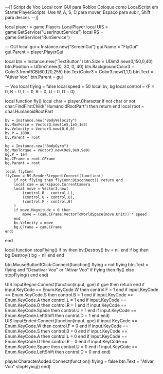--[[
Script de Voo Local com GUI para Roblox
Coloque como LocalScript em StarterPlayerScripts.
Use W, A, S, D para mover, Espaço para subir, Shift para descer.
--]]

local player = game.Players.LocalPlayer
local UIS = game:GetService("UserInputService")
local RS = game:GetService("RunService")

-- GUI
local gui = Instance.new("ScreenGui")
gui.Name = "FlyGui"
gui.Parent = player.PlayerGui

local btn = Instance.new("TextButton")
btn.Size = UDim2.new(0,150,0,40)
btn.Position = UDim2.new(0, 30, 0, 40)
btn.BackgroundColor3 = Color3.fromRGB(60,120,255)
btn.TextColor3 = Color3.new(1,1,1)
btn.Text = "Ativar Voo"
btn.Parent = gui

-- Voo
local flying = false
local speed = 50
local bv, bg
local control = {F = 0, B = 0, L = 0, R = 0, U = 0, D = 0}

local function fly()
    local char = player.Character
    if not char or not char:FindFirstChild("HumanoidRootPart") then return end
    local root = char.HumanoidRootPart

    bv = Instance.new("BodyVelocity")
    bv.MaxForce = Vector3.new(1e5,1e5,1e5)
    bv.Velocity = Vector3.new(0,0,0)
    bv.P = 1000
    bv.Parent = root

    bg = Instance.new("BodyGyro")
    bg.MaxTorque = Vector3.new(9e9,9e9,9e9)
    bg.P = 1e4
    bg.CFrame = root.CFrame
    bg.Parent = root

    local flyConn
    flyConn = RS.RenderStepped:Connect(function()
        if not flying then flyConn:Disconnect() return end
        local cam = workspace.CurrentCamera
        local move = Vector3.new(
            (control.R - control.L),
            (control.U - control.D),
            (control.F - control.B)
        )
        if move.Magnitude > 0 then
            move = (cam.CFrame:VectorToWorldSpace(move.Unit)) * speed
        end
        bv.Velocity = move
        bg.CFrame = cam.CFrame
    end)
end

local function stopFlying()
    if bv then bv:Destroy() bv = nil end
    if bg then bg:Destroy() bg = nil end
end

btn.MouseButton1Click:Connect(function()
    flying = not flying
    btn.Text = flying and "Desativar Voo" or "Ativar Voo"
    if flying then
        fly()
    else
        stopFlying()
    end
end)

UIS.InputBegan:Connect(function(input, gpe)
    if gpe then return end
    if input.KeyCode == Enum.KeyCode.W then control.F = 1 end
    if input.KeyCode == Enum.KeyCode.S then control.B = 1 end
    if input.KeyCode == Enum.KeyCode.A then control.L = 1 end
    if input.KeyCode == Enum.KeyCode.D then control.R = 1 end
    if input.KeyCode == Enum.KeyCode.Space then control.U = 1 end
    if input.KeyCode == Enum.KeyCode.LeftShift then control.D = 1 end
end)
UIS.InputEnded:Connect(function(input, gpe)
    if input.KeyCode == Enum.KeyCode.W then control.F = 0 end
    if input.KeyCode == Enum.KeyCode.S then control.B = 0 end
    if input.KeyCode == Enum.KeyCode.A then control.L = 0 end
    if input.KeyCode == Enum.KeyCode.D then control.R = 0 end
    if input.KeyCode == Enum.KeyCode.Space then control.U = 0 end
    if input.KeyCode == Enum.KeyCode.LeftShift then control.D = 0 end
end)

player.CharacterAdded:Connect(function()
    flying = false
    btn.Text = "Ativar Voo"
    stopFlying()
end)
